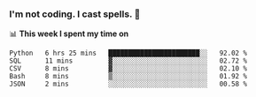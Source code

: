 ### I'm not coding. I cast spells. 🎩

📊 **This week I spent my time on**
<!--START_SECTION:waka-->
```text
Python   6 hrs 25 mins   ███████████████████████░░   92.02 % 
SQL      11 mins         ▓░░░░░░░░░░░░░░░░░░░░░░░░   02.72 % 
CSV      8 mins          ▓░░░░░░░░░░░░░░░░░░░░░░░░   02.10 % 
Bash     8 mins          ▒░░░░░░░░░░░░░░░░░░░░░░░░   01.92 % 
JSON     2 mins          ░░░░░░░░░░░░░░░░░░░░░░░░░   00.58 % 
```
<!--END_SECTION:waka-->
